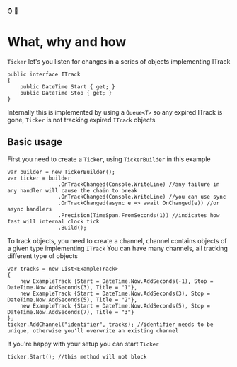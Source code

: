 ⌚ 🙉
# What, why and how
`Ticker` let's you listen for changes in a series of objects implementing ITrack
```
public interface ITrack
{
    public DateTime Start { get; }
    public DateTime Stop { get; }
}
```
Internally this is implemented by using a `Queue<T>` so any expired ITrack is gone, `Ticker` is not tracking expired `ITrack` objects

## Basic usage
First you need to create a `Ticker`, using `TickerBuilder` in this example
```
var builder = new TickerBuilder();
var ticker = builder
                .OnTrackChanged(Console.WriteLine) //any failure in any handler will cause the chain to break
                .OnTrackChanged(Console.WriteLine) //you can use sync
                .OnTrackChanged(async e => await OnChanged(e)) //or async handlers
                .Precision(TimeSpan.FromSeconds(1)) //indicates how fast will internal clock tick
                .Build();

```
To track objects, you need to create a channel, channel contains objects of a given type implementing `ITrack`
You can have many channels, all tracking different type of objects
```
var tracks = new List<ExampleTrack>
{
    new ExampleTrack {Start = DateTime.Now.AddSeconds(-1), Stop = DateTime.Now.AddSeconds(3), Title = "1"},
    new ExampleTrack {Start = DateTime.Now.AddSeconds(3), Stop = DateTime.Now.AddSeconds(5), Title = "2"},
    new ExampleTrack {Start = DateTime.Now.AddSeconds(5), Stop = DateTime.Now.AddSeconds(7), Title = "3"}
};
ticker.AddChannel("identifier", tracks); //identifier needs to be unique, otherwise you'll overwrite an existing channel
```
If you're happy with your setup you can start `Ticker`
```
ticker.Start(); //this method will not block
```
